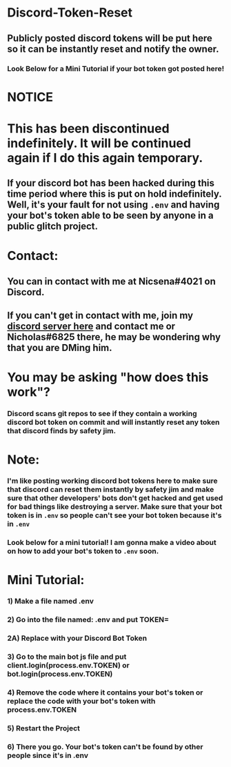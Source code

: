 # Discord-Token-Reset
## Publicly posted discord tokens will be put here so it can be instantly reset and notify the owner.
### Look Below for a Mini Tutorial if your bot token got posted here!

# NOTICE
# This has been discontinued indefinitely. It will be continued again if I do this again temporary.

## If your discord bot has been hacked during this time period where this is put on hold indefinitely. Well, it's your fault for not using `.env` and having your bot's token able to be seen by anyone in a public glitch project.

# Contact:
## You can in contact with me at **Nicsena#4021** on Discord.
## If you can't get in contact with me, join my [discord server here](https://nsyt.tk/discord) and contact me or Nicholas#6825 there, he may be wondering why that you are DMing him.

# You may be asking "how does this work"?
### Discord scans git repos to see if they contain a working discord bot token on commit and will instantly reset any token that discord finds by safety jim.

# Note:
### I'm like posting working discord bot tokens here to make sure that discord can reset them instantly by safety jim and make sure that other developers' bots don't get hacked and get used for bad things like destroying a server. Make sure that your bot token is in `.env` so people can't see your bot token because it's in `.env`
### Look below for a mini tutorial! I am gonna make a video about on how to add your bot's token to `.env` soon.

# Mini Tutorial:
### 1) Make a file named .env

### 2) Go into the file named: .env and put TOKEN=<YOUR-DISCORD-BOT-TOKEN>
### 2A) Replace <YOUR-DISCORD-BOT-TOKEN> with your Discord Bot Token

### 3) Go to the main bot js file and put client.login(process.env.TOKEN) or bot.login(process.env.TOKEN)

### 4) Remove the code where it contains your bot's token or replace the code with your bot's token with process.env.TOKEN

### 5) Restart the Project

### 6) There you go. Your bot's token can't be found by other people since it's in .env
